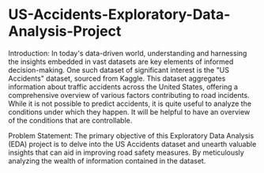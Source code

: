 # US-Accidents-Exploratory-Data-Analysis-Project

Introduction:
In today's data-driven world, understanding and harnessing the insights embedded in vast datasets are key elements of informed decision-making. One such dataset of significant interest is the "US Accidents" dataset, sourced from Kaggle. This dataset aggregates information about traffic accidents across the United States, offering a comprehensive overview of various factors contributing to road incidents. While it is not possible to predict accidents, it is quite useful to analyze the conditions under which they happen. It will be helpful to have an overview of the conditions that are controllable.

Problem Statement:
The primary objective of this Exploratory Data Analysis (EDA) project is to delve into the US Accidents dataset and unearth valuable insights that can aid in improving road safety measures. By meticulously analyzing the wealth of information contained in the dataset.
